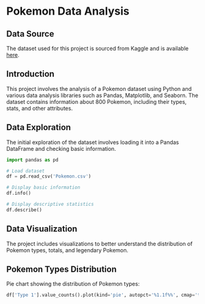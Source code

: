 # Pokemon Data Analysis

## Data Source
The dataset used for this project is sourced from Kaggle and is available [here](https://www.kaggle.com/datasets/abcsds/pokemon).

## Introduction
This project involves the analysis of a Pokemon dataset using Python and various data analysis libraries such as Pandas, Matplotlib, and Seaborn. The dataset contains information about 800 Pokemon, including their types, stats, and other attributes.

## Data Exploration
The initial exploration of the dataset involves loading it into a Pandas DataFrame and checking basic information.

```python
import pandas as pd

# Load dataset
df = pd.read_csv('Pokemon.csv')

# Display basic information
df.info()

# Display descriptive statistics
df.describe()
```

## Data Visualization
The project includes visualizations to better understand the distribution of Pokemon types, totals, and legendary Pokemon.

## Pokemon Types Distribution
Pie chart showing the distribution of Pokemon types:
```python
df['Type 1'].value_counts().plot(kind='pie', autopct='%1.1f%%', cmap='tab20c', figsize=(10, 8))
```
